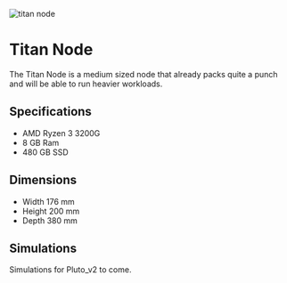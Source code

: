 ![titan node](titannode.png)

# Titan Node
The Titan Node is a medium sized node that already packs quite a punch and will be able to run heavier workloads.


## Specifications

* AMD Ryzen 3 3200G
* 8 GB Ram
* 480 GB SSD 

## Dimensions

* Width 176 mm
* Height 200 mm
* Depth 380 mm  

## Simulations

Simulations for Pluto_v2 to come.